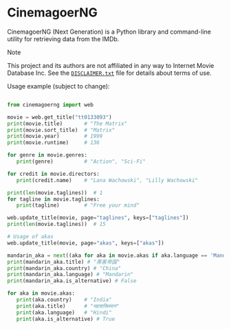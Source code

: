 # CinemagoerNG

CinemagoerNG (Next Generation) is a Python library and command-line utility
for retrieving data from the IMDb.

> [!Note]
> This project and its authors are not affiliated in any way
  to Internet Movie Database Inc.
  See the [`DISCLAIMER.txt`](https://raw.githubusercontent.com/cinemagoer/cinemagoerng/main/DISCLAIMER.txt)
  file for details about terms of use.

Usage example (subject to change):

```python

from cinemagoerng import web

movie = web.get_title("tt0133093")
print(movie.title)       # "The Matrix"
print(movie.sort_title)  # "Matrix"
print(movie.year)        # 1999
print(movie.runtime)     # 136

for genre in movie.genres:
   print(genre)          # "Action", "Sci-Fi"

for credit in movie.directors:
   print(credit.name)    # "Lana Wachowski", "Lilly Wachowski"

print(len(movie.taglines))  # 1
for tagline in movie.taglines:
   print(tagline)        # "Free your mind"

web.update_title(movie, page="taglines", keys=["taglines"])
print(len(movie.taglines))  # 15

# Usage of akas
web.update_title(movie, page="akas", keys=["akas"])

mandarin_aka = next((aka for aka in movie.akas if aka.language == 'Mandarin'), None)
print(mandarin_aka.title) # "黑客帝国"
print(mandarin_aka.country) # "China"
print(mandarin_aka.language) # "Mandarin"
print(mandarin_aka.is_alternative) # False

for aka in movie.akas:
   print(aka.country)    # "India"
   print(aka.title)      # "महाशक्तिमान"
   print(aka.language)   # "Hindi"
   print(aka.is_alternative) # True

```
